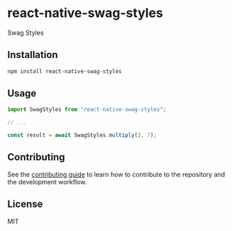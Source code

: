 # react-native-swag-styles

Swag Styles

## Installation

```sh
npm install react-native-swag-styles
```

## Usage

```js
import SwagStyles from "react-native-swag-styles";

// ...

const result = await SwagStyles.multiply(3, 7);
```

## Contributing

See the [contributing guide](CONTRIBUTING.md) to learn how to contribute to the repository and the development workflow.

## License

MIT
